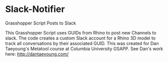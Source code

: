# Slack-Notifier
Grasshopper Script Posts to Slack

This Grasshopper Script uses GUIDs from Rhino to post new Channels to slack. The code creates a custom Slack account for a Rhino 3D model
to track all conversations by their associated GUID. This was created for Dan Taeyoung's Metatool course at Columbia University GSAPP. See Dan's work here: http://dantaeyoung.com/
